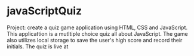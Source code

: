 # javaScriptQuiz
Project: create a quiz game application using HTML, CSS and JavaScript.
This applicattion is a mutltiple choice quiz all about JavaScript. 
The game also utilizes local storage to save the user's high score and record their initials.
The quiz is live at 
